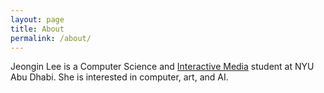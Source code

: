```yaml
---
layout: page
title: About
permalink: /about/
---
```


Jeongin Lee is a Computer Science and [Interactive Media][nyuad-im] student at NYU Abu Dhabi. She is interested in computer, art, and AI.


[nyuad-im]: https://www.nyuadim.com